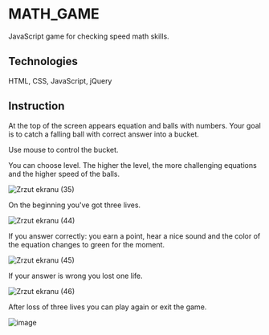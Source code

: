 # MATH_GAME
JavaScript game for checking speed math skills.

## Technologies
HTML, CSS, JavaScript, jQuery

## Instruction
At the top of the screen appears equation and balls with numbers. Your goal is to catch a falling ball with correct answer into a bucket. 

Use mouse to control the bucket.

You can choose level. The higher the level, the more challenging equations and the  higher speed of the balls.

![Zrzut ekranu (35)](https://github.com/kubarrr/MATHEMATIC_GAME/assets/100797029/6ee58b2a-9a58-4f1b-be3c-e172102e7a9d)


On the beginning you've got three lives. 

![Zrzut ekranu (44)](https://github.com/kubarrr/MATHEMATIC_GAME/assets/100797029/b6d171a8-f25c-465b-9a2d-0961623b2962)


If you answer correctly: you earn a point, hear a nice sound and the color of the equation changes to green for the moment.

![Zrzut ekranu (45)](https://github.com/kubarrr/MATHEMATIC_GAME/assets/100797029/439ea6e2-4178-4af8-bb98-1048d0f2d663)


If your answer is wrong you lost one life.

![Zrzut ekranu (46)](https://github.com/kubarrr/MATHEMATIC_GAME/assets/100797029/4ac15aca-4f8b-44ab-b864-40ed44324a0c)


After loss of three lives you can play again or exit the game.

![image](https://github.com/kubarrr/MATHEMATIC_GAME/assets/100797029/1e247935-e36e-4308-967d-cbee5c38e3da)





